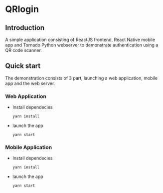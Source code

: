 # QRlogin

## Introduction
A simple application consisting of ReactJS frontend, React Native mobile app and Tornado Python webserver to demonstrate authentication using a QR code scanner.

## Quick start
The demonstration consists of 3 part, launching a web application, mobile app and the web server.


### Web Application

* Install dependecies

  `yarn install`

* launch the app

  `yarn start`

### Mobile Application

* Install dependecies

   `yarn install`

* launch the app

  `yarn start`

